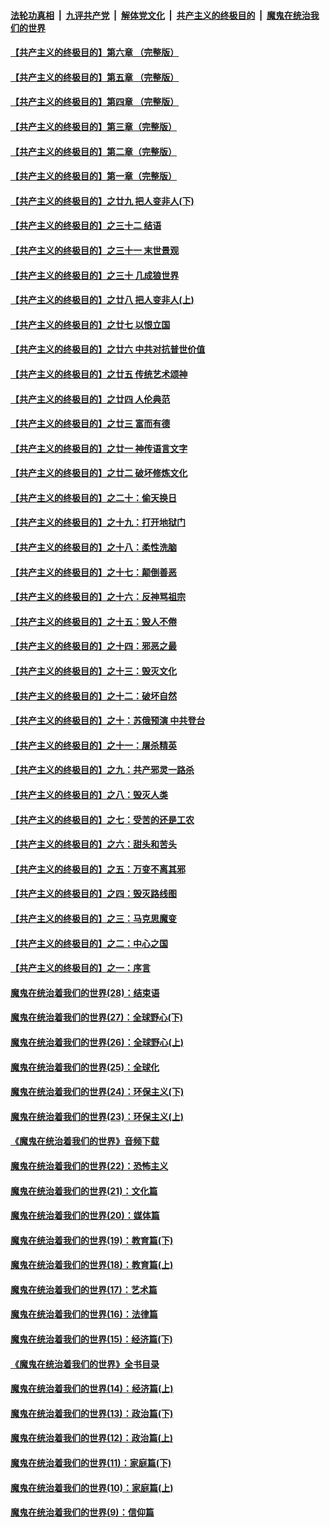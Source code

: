 ####  [法轮功真相](../../../../basic/blob/master/README.md?t=03031839) &nbsp;|&nbsp; [九评共产党](../../../../9ping.md/blob/master/README.md?t=03031839) &nbsp;|&nbsp; [解体党文化](../../../../jtdwh.md/blob/master/README.md?t=03031839)  &nbsp;|&nbsp; [共产主义的终极目的](../../../../gczydzjmd.md/blob/master/README.md?t=03031839) &nbsp;|&nbsp; [魔鬼在统治我们的世界](../../../../mgztzwmdsj.md/blob/master/README.md?t=03031839) 

#### [【共产主义的终极目的】第六章 （完整版）](../pages/nsc422/n11428913.md?t=03031839) 

#### [【共产主义的终极目的】第五章 （完整版）](../pages/nsc422/n11428912.md?t=03031839) 

#### [【共产主义的终极目的】第四章 （完整版）](../pages/nsc422/n11428907.md?t=03031839) 

#### [【共产主义的终极目的】第三章（完整版）](../pages/nsc422/n11428848.md?t=03031839) 

#### [【共产主义的终极目的】第二章（完整版）](../pages/nsc422/n11428831.md?t=03031839) 

#### [【共产主义的终极目的】第一章（完整版）](../pages/nsc422/n11417651.md?t=03031839) 

#### [【共产主义的终极目的】之廿九 把人变非人(下)](../pages/nsc422/n11344140.md?t=03031839) 

#### [【共产主义的终极目的】之三十二 结语](../pages/nsc422/n11360535.md?t=03031839) 

#### [【共产主义的终极目的】之三十一 末世景观](../pages/nsc422/n11351129.md?t=03031839) 

#### [【共产主义的终极目的】之三十 几成狼世界](../pages/nsc422/n11348280.md?t=03031839) 

#### [【共产主义的终极目的】之廿八 把人变非人(上)](../pages/nsc422/n11340492.md?t=03031839) 

#### [【共产主义的终极目的】之廿七 以恨立国](../pages/nsc422/n11336944.md?t=03031839) 

#### [【共产主义的终极目的】之廿六 中共对抗普世价值](../pages/nsc422/n11324785.md?t=03031839) 

#### [【共产主义的终极目的】之廿五 传统艺术颂神](../pages/nsc422/n11296396.md?t=03031839) 

#### [【共产主义的终极目的】之廿四 人伦典范](../pages/nsc422/n11296397.md?t=03031839) 

#### [【共产主义的终极目的】之廿三 富而有德](../pages/nsc422/n11283598.md?t=03031839) 

#### [【共产主义的终极目的】之廿一 神传语言文字](../pages/nsc422/n11263265.md?t=03031839) 

#### [【共产主义的终极目的】之廿二 破坏修炼文化](../pages/nsc422/n11245728.md?t=03031839) 

#### [【共产主义的终极目的】之二十：偷天换日](../pages/nsc422/n11238846.md?t=03031839) 

#### [【共产主义的终极目的】之十九：打开地狱门](../pages/nsc422/n11206376.md?t=03031839) 

#### [【共产主义的终极目的】之十八：柔性洗脑](../pages/nsc422/n11199994.md?t=03031839) 

#### [【共产主义的终极目的】之十七：颠倒善恶](../pages/nsc422/n11179782.md?t=03031839) 

#### [【共产主义的终极目的】之十六：反神骂祖宗](../pages/nsc422/n11166798.md?t=03031839) 

#### [【共产主义的终极目的】之十五：毁人不倦](../pages/nsc422/n11166792.md?t=03031839) 

#### [【共产主义的终极目的】之十四：邪恶之最](../pages/nsc422/n11150249.md?t=03031839) 

#### [【共产主义的终极目的】之十三：毁灭文化](../pages/nsc422/n11135227.md?t=03031839) 

#### [【共产主义的终极目的】之十二：破坏自然](../pages/nsc422/n11135214.md?t=03031839) 

#### [【共产主义的终极目的】之十：苏俄预演 中共登台](../pages/nsc422/n11118424.md?t=03031839) 

#### [【共产主义的终极目的】之十一：屠杀精英](../pages/nsc422/n11118442.md?t=03031839) 

#### [【共产主义的终极目的】之九：共产邪灵一路杀](../pages/nsc422/n11114139.md?t=03031839) 

#### [【共产主义的终极目的】之八：毁灭人类](../pages/nsc422/n11108503.md?t=03031839) 

#### [【共产主义的终极目的】之七：受苦的还是工农](../pages/nsc422/n11101809.md?t=03031839) 

#### [【共产主义的终极目的】之六：甜头和苦头](../pages/nsc422/n11096971.md?t=03031839) 

#### [【共产主义的终极目的】之五：万变不离其邪](../pages/nsc422/n11091285.md?t=03031839) 

#### [【共产主义的终极目的】之四：毁灭路线图](../pages/nsc422/n11086284.md?t=03031839) 

#### [【共产主义的终极目的】之三：马克思魔变](../pages/nsc422/n11061941.md?t=03031839) 

#### [【共产主义的终极目的】之二：中心之国](../pages/nsc422/n11047728.md?t=03031839) 

#### [【共产主义的终极目的】之一：序言](../pages/nsc422/n11086077.md?t=03031839) 

#### [魔鬼在统治着我们的世界(28)：结束语](../pages/nsc422/n10936246.md?t=03031839) 

#### [魔鬼在统治着我们的世界(27)：全球野心(下)](../pages/nsc422/n10928319.md?t=03031839) 

#### [魔鬼在统治着我们的世界(26)：全球野心(上)](../pages/nsc422/n10900318.md?t=03031839) 

#### [魔鬼在统治着我们的世界(25)：全球化](../pages/nsc422/n10788205.md?t=03031839) 

#### [魔鬼在统治着我们的世界(24)：环保主义(下)](../pages/nsc422/n10695307.md?t=03031839) 

#### [魔鬼在统治着我们的世界(23)：环保主义(上)](../pages/nsc422/n10688613.md?t=03031839) 

#### [《魔鬼在统治着我们的世界》音频下载](../pages/nsc422/n10635553.md?t=03031839) 

#### [魔鬼在统治着我们的世界(22)：恐怖主义](../pages/nsc422/n10614727.md?t=03031839) 

#### [魔鬼在统治着我们的世界(21)：文化篇](../pages/nsc422/n10597706.md?t=03031839) 

#### [魔鬼在统治着我们的世界(20)：媒体篇](../pages/nsc422/n10586579.md?t=03031839) 

#### [魔鬼在统治着我们的世界(19)：教育篇(下)](../pages/nsc422/n10564808.md?t=03031839) 

#### [魔鬼在统治着我们的世界(18)：教育篇(上)](../pages/nsc422/n10526970.md?t=03031839) 

#### [魔鬼在统治着我们的世界(17)：艺术篇](../pages/nsc422/n10499093.md?t=03031839) 

#### [魔鬼在统治着我们的世界(16)：法律篇](../pages/nsc422/n10485969.md?t=03031839) 

#### [魔鬼在统治着我们的世界(15)：经济篇(下)](../pages/nsc422/n10469975.md?t=03031839) 

#### [《魔鬼在统治着我们的世界》全书目录](../pages/nsc422/n10464261.md?t=03031839) 

#### [魔鬼在统治着我们的世界(14)：经济篇(上)](../pages/nsc422/n10457370.md?t=03031839) 

#### [魔鬼在统治着我们的世界(13)：政治篇(下)](../pages/nsc422/n10448270.md?t=03031839) 

#### [魔鬼在统治着我们的世界(12)：政治篇(上)](../pages/nsc422/n10444576.md?t=03031839) 

#### [魔鬼在统治着我们的世界(11)：家庭篇(下)](../pages/nsc422/n10440961.md?t=03031839) 

#### [魔鬼在统治着我们的世界(10)：家庭篇(上)](../pages/nsc422/n10435448.md?t=03031839) 

#### [魔鬼在统治着我们的世界(9)：信仰篇](../pages/nsc422/n10432159.md?t=03031839) 

